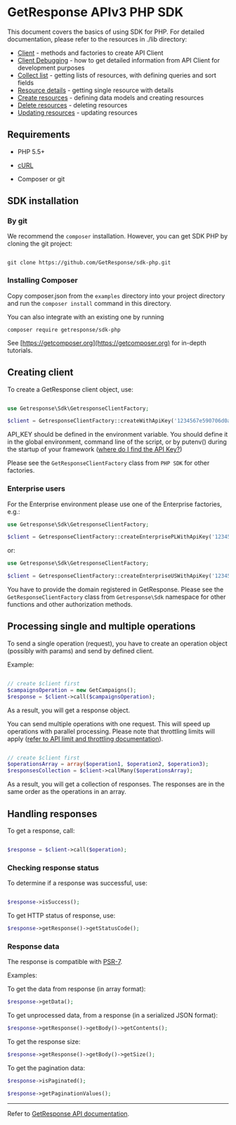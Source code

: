 # GetResponse APIv3 PHP SDK


This document covers the basics of using SDK for PHP. For detailed documentation, please refer to the resources in ./lib directory:

* [Client](./docs/lib/client.md) - methods and factories to create API Client
* [Client Debugging](./docs/lib/client_debugging.md) - how to get detailed information from API Client for development purposes
* [Collect list](./docs/lib/collect_list_of_resources.md) - getting lists of resources, with defining queries and sort fields
* [Resource details](./docs/lib/get_resource_details.md) - getting single resource with details
* [Create resources](./docs/lib/create_resource.md) - defining data models and creating resources
* [Delete resources](./docs/lib/delete_resource.md) - deleting resources
* [Updating resources](./docs/lib/update_resource.md) - updating resources



## Requirements

* PHP 5.5+

* [cURL](https://secure.php.net/manual/en/book.curl.php)

* Composer or git

## SDK installation

### By git

We recommend the `composer` installation. However, you can get SDK PHP by cloning the git project:

```

git clone https://github.com/GetResponse/sdk-php.git

```

### Installing Composer

Copy composer.json from the `examples` directory into your project directory and run the `composer install` command in this directory.

You can also integrate with an existing one by running
```
composer require getresponse/sdk-php
```

See [https://getcomposer.org](https://getcomposer.org) for in-depth tutorials.

## Creating client

To create a GetResponse client object, use:

```php

use Getresponse\Sdk\GetresponseClientFactory;

$client = GetresponseClientFactory::createWithApiKey('1234567e590706d0a3e7e5a30053e456');

```

API_KEY should be defined in the environment variable. You should define it in the global environment, command line of the script, or by putenv() during the startup of your framework ([where do I find the API Key?](https://www.getresponse.com/help/integrations-and-api/where-do-i-find-the-api-key.html))

Please see the `GetResponseClientFactory` class from `PHP SDK` for other factories.

### Enterprise users

For the Enterprise environment please use one of the Enterprise factories, e.g.:

```php
use Getresponse\Sdk\GetresponseClientFactory;

$client = GetresponseClientFactory::createEnterprisePLWithApiKey('1234567e590706d0a3e7e5a30053e456', 'myexampledomain.com');

```
or:

```php
use Getresponse\Sdk\GetresponseClientFactory;

$client = GetresponseClientFactory::createEnterpriseUSWithApiKey('1234567e590706d0a3e7e5a30053e456', 'myexampledomain.com');

```

You have to provide the domain registered in GetResponse. Please see the `GetResponseClientFactory` class from `Getresponse\Sdk` namespace for other functions and other authorization methods.

## Processing single and multiple operations

To send a single operation (request), you have to create an operation object (possibly with params) and send by defined client.

Example:

```php

// create $client first
$campaignsOperation = new GetCampaigns();
$response = $client->call($campaignsOperation);

```

As a result, you will get a response object.

You can send multiple operations with one request. This will speed up operations with parallel processing. Please note that throttling limits will apply ([refer to API limit and throttling documentation](https://apidocs.getresponse.com/v3/limits)).

```php

// create $client first
$operationsArray = array($operation1, $operation2, $operation3);
$responsesCollection = $client->callMany($operationsArray);

```

As a result, you will get a collection of responses. The responses are in the same order as the operations in an array.

## Handling responses

To get a response, call:

```php

$response = $client->call($operation);

```

### Checking response status

To determine if a response was successful, use:

```php

$response->isSuccess();

```

To get HTTP status of response, use:

```php
$response->getResponse()->getStatusCode();
```

### Response data

The response is compatible with [PSR-7](https://www.php-fig.org/psr/psr-7/).


Examples:

To get the data from response (in array format):

```php
$response->getData();
```

To get unprocessed data, from a response (in a serialized JSON format):

```php
$response->getResponse()->getBody()->getContents();
```

To get the response size:

```php
$response->getResponse()->getBody()->getSize();
```

To get the pagination data:

```php
$response->isPaginated();

$response->getPaginationValues();
```


---
Refer to [GetResponse API documentation](https://apidocs.getresponse.com/v3).
